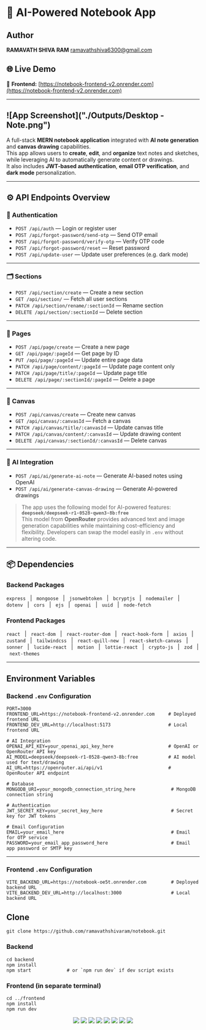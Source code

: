 # 📝 AI-Powered Notebook App

## Author
**RAMAVATH SHIVA RAM**    ramavathshiva6300@gmail.com


## 🌐 Live Demo  
🔗 **Frontend:** [https://notebook-frontend-v2.onrender.com](https://notebook-frontend-v2.onrender.com)  

---
![App Screenshot]("./Outputs/Desktop - Note.png")  
---

A full-stack **MERN notebook application** integrated with **AI note generation** and **canvas drawing** capabilities.  
This app allows users to **create**, **edit**, and **organize** text notes and sketches, while leveraging AI to automatically generate content or drawings.  
It also includes **JWT-based authentication**, **email OTP verification**, and **dark mode** personalization.

---

## ⚙️ API Endpoints Overview

### 🔐 Authentication
- `POST /api/auth` — Login or register user  
- `POST /api/forgot-password/send-otp` — Send OTP email  
- `POST /api/forgot-password/verify-otp` — Verify OTP code  
- `POST /api/forgot-password/reset` — Reset password  
- `POST /api/update-user` — Update user preferences (e.g. dark mode)

---

### 🗂️ Sections
- `POST /api/section/create` — Create a new section  
- `GET /api/section/` — Fetch all user sections  
- `PATCH /api/section/rename/:sectionId` — Rename section  
- `DELETE /api/section/:sectionId` — Delete section  

---

### 📄 Pages
- `POST /api/page/create` — Create a new page  
- `GET /api/page/:pageId` — Get page by ID  
- `PUT /api/page/:pageId` — Update entire page data  
- `PATCH /api/page/content/:pageId` — Update page content only  
- `PATCH /api/page/title/:pageId` — Update page title  
- `DELETE /api/page/:sectionId/:pageId` — Delete a page  

---

### 🎨 Canvas
- `POST /api/canvas/create` — Create new canvas  
- `GET /api/canvas/:canvasId` — Fetch a canvas  
- `PATCH /api/canvas/title/:canvasId` — Update canvas title  
- `PATCH /api/canvas/content/:canvasId` — Update drawing content  
- `DELETE /api/canvas/:sectionId/:canvasId` — Delete canvas  

---

### 🤖 AI Integration
- `POST /api/ai/generate-ai-note` — Generate AI-based notes using OpenAI  
- `POST /api/ai/generate-canvas-drawing` — Generate AI-powered drawings 

> The app uses the following model for AI-powered features:  
> **`deepseek/deepseek-r1-0528-qwen3-8b:free`**  
> This model from **OpenRouter** provides advanced text and image generation capabilities while maintaining cost-efficiency and flexibility. Developers can swap the model easily in `.env` without altering code.


---

## 📦 Dependencies

### **Backend Packages**
`express` &nbsp; | &nbsp; `mongoose` &nbsp; | &nbsp; `jsonwebtoken` &nbsp; | &nbsp; `bcryptjs` &nbsp; | &nbsp; `nodemailer` &nbsp; | &nbsp; `dotenv` &nbsp; | &nbsp; `cors` &nbsp; | &nbsp; `ejs` &nbsp; | &nbsp; `openai` &nbsp; | &nbsp; `uuid` &nbsp; | &nbsp; `node-fetch`

### **Frontend Packages**
`react` &nbsp; | &nbsp; `react-dom` &nbsp; | &nbsp; `react-router-dom` &nbsp; | &nbsp; `react-hook-form` &nbsp; | &nbsp; `axios` &nbsp; | &nbsp; `zustand` &nbsp; | &nbsp; `tailwindcss` &nbsp; | &nbsp; `react-quill-new` &nbsp; | &nbsp; `react-sketch-canvas` &nbsp; | &nbsp; `sonner` &nbsp; | &nbsp; `lucide-react` &nbsp; | &nbsp; `motion` &nbsp; | &nbsp; `lottie-react` &nbsp; | &nbsp; `crypto-js` &nbsp; | &nbsp; `zod` &nbsp; | &nbsp; `next-themes`

---

## Environment Variables

### Backend `.env` Configuration

```env
PORT=3000
FRONTEND_URL=https://notebook-frontend-v2.onrender.com     # Deployed frontend URL
FRONTEND_DEV_URL=http://localhost:5173                     # Local frontend URL

# AI Integration
OPENAI_API_KEY=your_openai_api_key_here                    # OpenAI or OpenRouter API key
AI_MODEL=deepseek/deepseek-r1-0528-qwen3-8b:free           # AI model used for text/drawing
AI_URL=https://openrouter.ai/api/v1                        # OpenRouter API endpoint

# Database
MONGODB_URI=your_mongodb_connection_string_here             # MongoDB connection string

# Authentication
JWT_SECRET_KEY=your_secret_key_here                         # Secret key for JWT tokens

# Email Configuration
EMAIL=your_email_here                                       # Email for OTP service
PASSWORD=your_email_app_password_here                       # Email app password or SMTP key
```
----

### Frontend `.env` Configuration
```
VITE_BACKEND_URL=https://notebook-oe5t.onrender.com         # Deployed backend URL
VITE_BACKEND_DEV_URL=http://localhost:3000                  # Local backend URL
```

## Clone
`git clone https://github.com/ramavathshivaram/notebook.git`

### Backend

```
cd backend
npm install
npm start             # or `npm run dev` if dev script exists
```

### Frontend (in separate terminal)
```
cd ../frontend
npm install
npm run dev
```
<p align="center">
  <img src="https://img.shields.io/badge/Node.js-18+-green?logo=node.js">
  <img src="https://img.shields.io/badge/Express.js-Backend-black?logo=express">
  <img src="https://img.shields.io/badge/MongoDB-Database-green?logo=mongodb">
  <img src="https://img.shields.io/badge/React-Frontend-blue?logo=react">
  <img src="https://img.shields.io/badge/TailwindCSS-Styling-38B2AC?logo=tailwindcss">
  <img src="https://img.shields.io/badge/OpenRouter%20AI-Integration-purple?logo=openai">
  <img src="https://img.shields.io/badge/JWT-Auth-yellow?logo=jsonwebtokens">
  <img src="https://img.shields.io/badge/License-MIT-blue">
</p>

